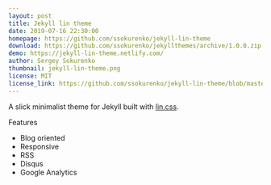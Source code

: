 ```yaml
---
layout: post
title: Jekyll lin theme
date: 2019-07-16 22:30:00
homepage: https://github.com/ssokurenko/jekyll-lin-theme
download: https://github.com/ssokurenko/jekyllthemes/archive/1.0.0.zip
demo: https://jekyll-lin-theme.netlify.com/
author: Sergey Sokurenko
thumbnail: jekyll-lin-theme.png
license: MIT
license_link: https://github.com/ssokurenko/jekyll-lin-theme/blob/master/LICENSE.txt
---
```


A slick minimalist theme for Jekyll built with [lin.css](https://lin-css.netlify.com/).

Features

- Blog oriented
- Responsive
- RSS
- Disqus
- Google Analytics
